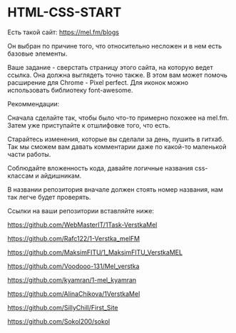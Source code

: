 # HTML-CSS-START

Есть такой сайт: https://mel.fm/blogs 

Он выбран по причине того, что относительно несложен и в нем есть базовые элементы.

Ваше задание - сверстать страницу этого сайта, на которую ведет ссылка. Она должна выглядеть точно также. В этом вам может помочь расширение для Chrome - Pixel perfect. Для иконок можно использовать библиотеку font-awesome.

Рекоммендации:

Сначала сделайте так, чтобы было что-то примерно похожее на mel.fm. Затем уже приступайте к отшлифовке того, что есть.

Старайтесь изменения, которые вы сделали за день, пушить в гитхаб. Так мы сможем вам давать комментарии даже по какой-то маленькой части работы.

Соблюдайте вложенность кода, давайте логичные названия css-классам и айдишникам.

В названии репозитория вначале должен стоять номер названия, нам так легче будет проверять.

Ссылки на ваши репозитории вставляйте ниже:

https://github.com/WebMasterIT/1Task-VerstkaMel

https://github.com/Rafc122/1-Verstka_melFM

https://github.com/MaksimFITU/1_MaksimFITU_VerstkaMEL

https://github.com/Voodooo-131/Mel_verstka

https://github.com/kyamran/1-mel_kyamran

https://github.com/AlinaChikova/1VerstkaMel

https://github.com/SillyChill/First_Site

https://github.com/Sokol200/sokol
